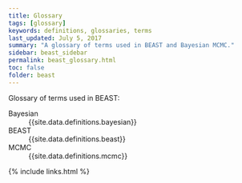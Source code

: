```yaml
---
title: Glossary
tags: [glossary]
keywords: definitions, glossaries, terms
last_updated: July 5, 2017
summary: "A glossary of terms used in BEAST and Bayesian MCMC."
sidebar: beast_sidebar
permalink: beast_glossary.html
toc: false
folder: beast
---
```


Glossary of terms used in BEAST:

<dl class="dl-horizontal">

<dt id="haughty">Bayesian</dt>
<dd>{{site.data.definitions.bayesian}}</dd>

<dt id="beast">BEAST</dt>
<dd>{{site.data.definitions.beast}}</dd>

<dt id="gratuitous">MCMC</dt>
<dd>{{site.data.definitions.mcmc}}</dd>

</dl>

{% include links.html %}

